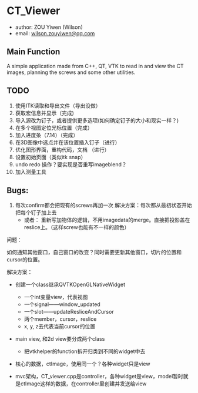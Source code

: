 # CT_Viewer

- author: ZOU Yiwen (Wilson)
- email: wilson.zouyiwen@qq.com

## Main Function

A simple application made from C++, QT, VTK to read in and view the CT images, planning the screws and some other utilities.

## TODO

1. 使用ITK读取和导出文件（导出没做）
2. 获取宏信息并显示（完成)
3. 导入源改为钉子，或者提供更多选项(如何确定钉子的大小和现实一样？)
4. 在多个视图定位光标位置（完成）
5. 加入进度条（7.14）（完成）
6. 在3D图像中选点并在该位置插入钉子（进行）
7. 优化图形界面，重构代码，文档 （进行）
8. 设置初始页面（类似itk snap）
9. undo redo 操作？要实现是否重写imageblend？
10. 加入测量工具

## Bugs:

1. 每次confirm都会把现有的screws再加一次
    解决方案：每次都从最初状态开始把每个钉子加上去
    - 或者： 重新写加物体的逻辑，不用imagedata的merge。直接把投影盖在reslice上。（这样screw也能有不一样的颜色）


问题：

如何通知其他窗口，自己窗口的改变？同时需要更新其他窗口，切片的位置和cursor的位置。

解决方案：

- 创建一个class继承QVTKOpenGLNativeWidget
    - 一个int变量view，代表视图
    - 一个signal——window_updated
    - 一个slot——updateResliceAndCursor
    - 两个member，cursor，reslice
    - x, y, z去代表当前cursor的位置

- main view, 和2d view要分成两个class
    - 把vtkhelper的function拆开归类到不同的widget中去

- 核心的数据，ctImage，使用同一个？各种widget只是view

- mvc架构，CT_viewer.cpp是controller，各种widget是view，model暂时就是ctImage这样的数据，在controller里创建并发送给view
